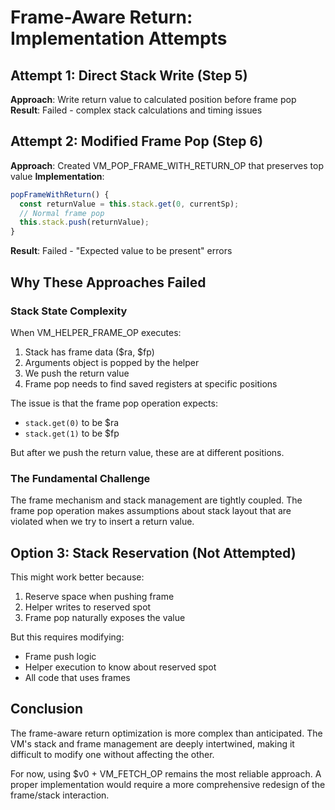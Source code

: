 # Frame-Aware Return: Implementation Attempts

## Attempt 1: Direct Stack Write (Step 5)

**Approach**: Write return value to calculated position before frame pop
**Result**: Failed - complex stack calculations and timing issues

## Attempt 2: Modified Frame Pop (Step 6)

**Approach**: Created VM_POP_FRAME_WITH_RETURN_OP that preserves top value
**Implementation**:
```typescript
popFrameWithReturn() {
  const returnValue = this.stack.get(0, currentSp);
  // Normal frame pop
  this.stack.push(returnValue);
}
```
**Result**: Failed - "Expected value to be present" errors

## Why These Approaches Failed

### Stack State Complexity

When VM_HELPER_FRAME_OP executes:
1. Stack has frame data ($ra, $fp)
2. Arguments object is popped by the helper
3. We push the return value
4. Frame pop needs to find saved registers at specific positions

The issue is that the frame pop operation expects:
- `stack.get(0)` to be $ra
- `stack.get(1)` to be $fp

But after we push the return value, these are at different positions.

### The Fundamental Challenge

The frame mechanism and stack management are tightly coupled. The frame pop operation makes assumptions about stack layout that are violated when we try to insert a return value.

## Option 3: Stack Reservation (Not Attempted)

This might work better because:
1. Reserve space when pushing frame
2. Helper writes to reserved spot
3. Frame pop naturally exposes the value

But this requires modifying:
- Frame push logic
- Helper execution to know about reserved spot
- All code that uses frames

## Conclusion

The frame-aware return optimization is more complex than anticipated. The VM's stack and frame management are deeply intertwined, making it difficult to modify one without affecting the other.

For now, using $v0 + VM_FETCH_OP remains the most reliable approach. A proper implementation would require a more comprehensive redesign of the frame/stack interaction.